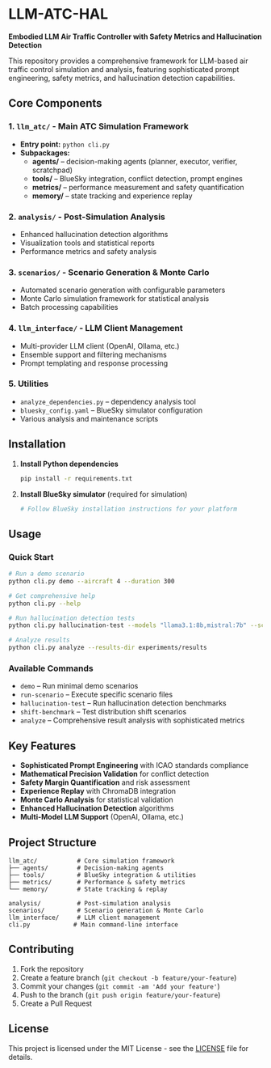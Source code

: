 # LLM-ATC-HAL

**Embodied LLM Air Traffic Controller with Safety Metrics and Hallucination Detection**

This repository provides a comprehensive framework for LLM-based air traffic control simulation and analysis, featuring sophisticated prompt engineering, safety metrics, and hallucination detection capabilities.

## Core Components

### 1. **`llm_atc/`** - Main ATC Simulation Framework
   - **Entry point:** `python cli.py`
   - **Subpackages:**
     - **agents/** – decision-making agents (planner, executor, verifier, scratchpad)
     - **tools/** – BlueSky integration, conflict detection, prompt engines
     - **metrics/** – performance measurement and safety quantification
     - **memory/** – state tracking and experience replay

### 2. **`analysis/`** - Post-Simulation Analysis
   - Enhanced hallucination detection algorithms
   - Visualization tools and statistical reports
   - Performance metrics and safety analysis

### 3. **`scenarios/`** - Scenario Generation & Monte Carlo
   - Automated scenario generation with configurable parameters
   - Monte Carlo simulation framework for statistical analysis
   - Batch processing capabilities

### 4. **`llm_interface/`** - LLM Client Management
   - Multi-provider LLM client (OpenAI, Ollama, etc.)
   - Ensemble support and filtering mechanisms
   - Prompt templating and response processing

### 5. **Utilities**
   - `analyze_dependencies.py` – dependency analysis tool
   - `bluesky_config.yaml` – BlueSky simulator configuration
   - Various analysis and maintenance scripts

## Installation

1. **Install Python dependencies**
   ```bash
   pip install -r requirements.txt
   ```

2. **Install BlueSky simulator** (required for simulation)
   ```bash
   # Follow BlueSky installation instructions for your platform
   ```

## Usage

### Quick Start
```bash
# Run a demo scenario
python cli.py demo --aircraft 4 --duration 300

# Get comprehensive help
python cli.py --help

# Run hallucination detection tests
python cli.py hallucination-test --models "llama3.1:8b,mistral:7b" --scenarios 50

# Analyze results
python cli.py analyze --results-dir experiments/results
```

### Available Commands
- `demo` – Run minimal demo scenarios
- `run-scenario` – Execute specific scenario files
- `hallucination-test` – Run hallucination detection benchmarks
- `shift-benchmark` – Test distribution shift scenarios
- `analyze` – Comprehensive result analysis with sophisticated metrics

## Key Features

- **Sophisticated Prompt Engineering** with ICAO standards compliance
- **Mathematical Precision Validation** for conflict detection
- **Safety Margin Quantification** and risk assessment
- **Experience Replay** with ChromaDB integration
- **Monte Carlo Analysis** for statistical validation
- **Enhanced Hallucination Detection** algorithms
- **Multi-Model LLM Support** (OpenAI, Ollama, etc.)

## Project Structure
```
llm_atc/           # Core simulation framework
├── agents/        # Decision-making agents
├── tools/         # BlueSky integration & utilities
├── metrics/       # Performance & safety metrics
└── memory/        # State tracking & replay

analysis/          # Post-simulation analysis
scenarios/         # Scenario generation & Monte Carlo
llm_interface/     # LLM client management
cli.py            # Main command-line interface
```

## Contributing

1. Fork the repository
2. Create a feature branch (`git checkout -b feature/your-feature`)
3. Commit your changes (`git commit -am 'Add your feature'`)
4. Push to the branch (`git push origin feature/your-feature`)
5. Create a Pull Request

## License

This project is licensed under the MIT License - see the [LICENSE](LICENSE) file for details.
